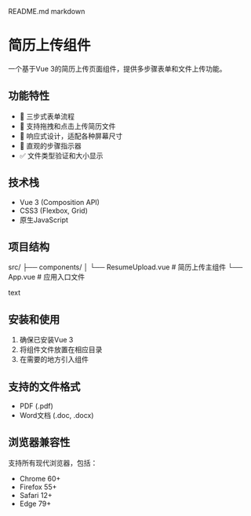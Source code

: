 README.md
markdown
# 简历上传组件

一个基于Vue 3的简历上传页面组件，提供多步骤表单和文件上传功能。

## 功能特性

- 🚀 三步式表单流程
- 📁 支持拖拽和点击上传简历文件
- 📱 响应式设计，适配各种屏幕尺寸
- 🎯 直观的步骤指示器
- ✅ 文件类型验证和大小显示

## 技术栈

- Vue 3 (Composition API)
- CSS3 (Flexbox, Grid)
- 原生JavaScript

## 项目结构
src/
├── components/
│ └── ResumeUpload.vue # 简历上传主组件
└── App.vue # 应用入口文件

text

## 安装和使用

1. 确保已安装Vue 3
2. 将组件文件放置在相应目录
3. 在需要的地方引入组件

## 支持的文件格式

- PDF (.pdf)
- Word文档 (.doc, .docx)

## 浏览器兼容性

支持所有现代浏览器，包括：
- Chrome 60+
- Firefox 55+
- Safari 12+
- Edge 79+